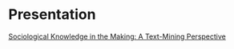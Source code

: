 # Presentation


[Sociological Knowledge in the Making: A Text-Mining Perspective](making_soc_knowledge.html)
